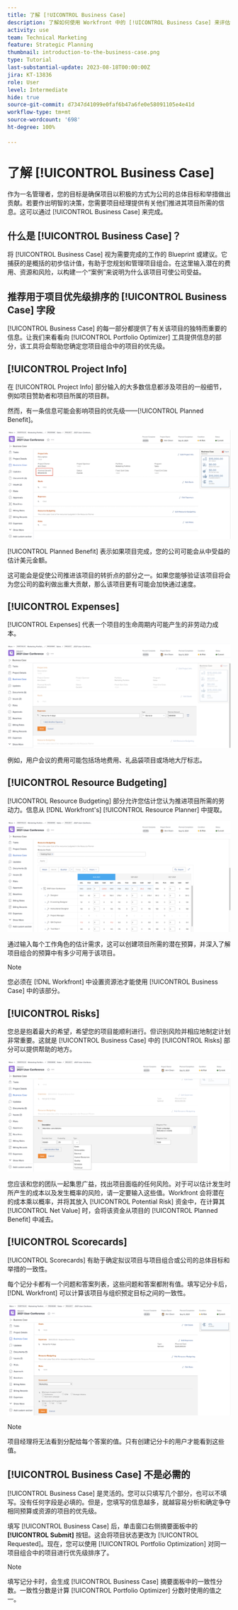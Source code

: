 ```yaml
---
title: 了解 [!UICONTROL Business Case]
description: 了解如何使用 Workfront 中的 [!UICONTROL Business Case] 来评估请求的项目，并将其与您项目组合中的其他项目进行比较。
activity: use
team: Technical Marketing
feature: Strategic Planning
thumbnail: introduction-to-the-business-case.png
type: Tutorial
last-substantial-update: 2023-08-18T00:00:00Z
jira: KT-13836
role: User
level: Intermediate
hide: true
source-git-commit: d7347d41099e0faf6b47a6fe0e58091105e4e41d
workflow-type: tm+mt
source-wordcount: '698'
ht-degree: 100%

---
```


# 了解 [!UICONTROL Business Case]

作为一名管理者，您的目标是确保项目以积极的方式为公司的总体目标和举措做出贡献。若要作出明智的决策，您需要项目经理提供有关他们推进其项目所需的信息。这可以通过 [!UICONTROL Business Case] 来完成。

## 什么是 [!UICONTROL Business Case]？

将 [!UICONTROL Business Case] 视为需要完成的工作的 Blueprint 或建议。它捕获的是概括的初步估计值，有助于您规划和管理项目组合。在这里输入潜在的费用、资源和风险，以构建一个“案例”来说明为什么该项目可使公司受益。

## 推荐用于项目优先级排序的 [!UICONTROL Business Case] 字段

[!UICONTROL Business Case] 的每一部分都提供了有关该项目的独特而重要的信息。让我们来看看向 [!UICONTROL Portfolio Optimizer] 工具提供信息的部分，该工具将会帮助您确定您项目组合中的项目的优先级。

## [!UICONTROL Project Info]

在 [!UICONTROL Project Info] 部分输入的大多数信息都涉及项目的一般细节，例如项目赞助者和项目所属的项目群。

然而，有一条信息可能会影响项目的优先级——[!UICONTROL Planned Benefit]。

![图像：[!UICONTROL Project Info] 部分中的 [!UICONTROL Planned Benefit] 区域，位于 [!UICONTROL Business Case]](assets/05-portfolio-management4.png)

[!UICONTROL Planned Benefit] 表示如果项目完成，您的公司可能会从中受益的估计美元金额。

这可能会是促使公司推进该项目的转折点的部分之一。如果您能够验证该项目将会为您公司的盈利做出重大贡献，那么该项目更有可能会加快通过速度。

## [!UICONTROL Expenses]

[!UICONTROL Expenses] 代表一个项目的生命周期内可能产生的非劳动力成本。

![图像：[!UICONTROL Expenses] 部分，位于 [!UICONTROL Business Case]](assets/06-portfolio-management5.png)

例如，用户会议的费用可能包括场地费用、礼品袋项目或场地大厅标志。

## [!UICONTROL Resource Budgeting]

[!UICONTROL Resource Budgeting] 部分允许您估计您认为推进项目所需的劳动力。信息从 [!DNL Workfront's] [!UICONTROL Resource Planner] 中提取。

![图像：[!UICONTROL Resource Budgeting] 部分，位于 [!UICONTROL Business Case]](assets/07-portfolio-management6.png)

通过输入每个工作角色的估计需求，这可以创建项目所需的潜在预算，并深入了解项目组合的预算中有多少可用于该项目。

>[!NOTE]
>
>您必须在 [!DNL Workfront] 中设置资源池才能使用 [!UICONTROL Business Case] 中的该部分。

## [!UICONTROL Risks]

您总是抱着最大的希望，希望您的项目能顺利进行。但识别风险并相应地制定计划非常重要。这就是 [!UICONTROL Business Case] 中的 [!UICONTROL Risks] 部分可以提供帮助的地方。

![图像：[!UICONTROL Risks] 部分，位于 [!UICONTROL Business Case]](assets/08-portfolio-management7.png)

您应该和您的团队一起集思广益，找出项目面临的任何风险。对于可以估计发生时所产生的成本以及发生概率的风险，请一定要输入这些值。Workfront 会将潜在的成本乘以概率，并将其放入 [!UICONTROL Potential Risk] 资金中，在计算其 [!UICONTROL Net Value] 时，会将该资金从项目的 [!UICONTROL Planned Benefit] 中减去。

## [!UICONTROL Scorecards]

[!UICONTROL Scorecards] 有助于确定拟议项目与项目组合或公司的总体目标和举措的一致性。

每个记分卡都有一个问题和答案列表，这些问题和答案都附有值。填写记分卡后，[!DNL Workfront] 可以计算该项目与组织预定目标之间的一致性。

![图像：[!UICONTROL Scorecards] 部分，位于 [!UICONTROL Business Case]](assets/09-portfolio-management8.png)

>[!NOTE]
>
>项目经理将无法看到分配给每个答案的值。只有创建记分卡的用户才能看到这些值。

## [!UICONTROL Business Case] 不是必需的

[!UICONTROL Business Case] 是灵活的。您可以只填写几个部分，也可以不填写。没有任何字段是必填的。但是，您填写的信息越多，就越容易分析和确定争夺相同预算或资源的项目的优先级。

填写 [!UICONTROL Business Case] 后，单击窗口右侧摘要面板中的 **[!UICONTROL Submit]** 按钮。这会将项目状态更改为 [!UICONTROL Requested]。现在，您可以使用 [!UICONTROL Portfolio Optimization] 对同一项目组合中的项目进行优先级排序了。

>[!NOTE]
>
>填写记分卡时，会生成 [!UICONTROL Business Case] 摘要面板中的一致性分数。一致性分数是计算 [!UICONTROL Portfolio Optimizer] 分数时使用的值之一。

<!-- 
Learn more graphic and links to documentation articles
* Overview of areas of the business case 
* Create a business case for a project   
* Create a scorecard 
* Apply a scorecard to a project and generate an alignment score 
-->
